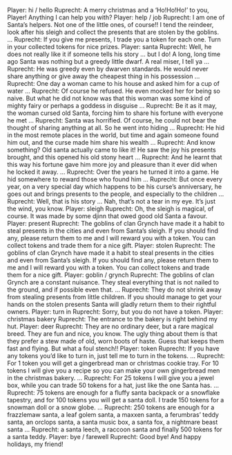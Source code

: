 Player: hi / hello
Ruprecht: A merry christmas and a ‘Ho!Ho!Ho!’ to you, Player! Anything I can help you with?
Player: help / job
Ruprecht: I am one of Santa’s helpers. Not one of the little ones, of course!! I tend the reindeer, look after his sleigh and collect the presents that are stolen by the goblins. …
Ruprecht: If you give me presents, I trade you a token for each one. Turn in your collected tokens for nice prizes.
Player: santa
Ruprecht: Well, he does not really like it if someone tells his story … but I do! A long, long time ago Santa was nothing but a greedy little dwarf. A real miser, I tell ya …
Ruprecht: He was greedy even by dwarven standards. He would never share anything or give away the cheapest thing in his possession …
Ruprecht: One day a woman came to his house and asked him for a cup of water …
Ruprecht: Of course he refused. He even mocked her for being so naive. But what he did not know was that this woman was some kind of mighty fairy or perhaps a goddess in disguise …
Ruprecht: Be it as it may, the woman cursed old Santa, forcing him to share his fortune with everyone he met …
Ruprecht: Santa was horrified. Of course, he could not bear the thought of sharing anything at all. So he went into hiding …
Ruprecht: He hid in the most remote places in the world, but time and again someone found him out, and the curse made him share his wealth …
Ruprecht: And know something? Old santa actually came to like it! He saw the joy his presents brought, and this opened his old stony heart …
Ruprecht: And he learnt that this way his fortune gave him more joy and pleasure than it ever did when he locked it away. …
Ruprecht: Over the years he turned it into a game. He hid somewhere to reward those who found him …
Ruprecht: But once every year, on a very special day which happens to be his curse’s anniversary, he goes out and brings presents to the people, and especially to the children …
Ruprecht: Well, that is his story … Nah, that’s not a tear in my eye. It’s just the wind, you know.
Player: sleigh
Ruprecht: Oh, the sleigh is magical, of course. It was made by some djinn that owed good old Santa a favour.
Player: present
Ruprecht: The goblins of clan Grynch have made it a habit to steal presents in the cities and even from Santa’s sleigh. If you should find any, please return them to me and I will reward you with a token. You can collect tokens and trade them for a nice gift.
Player: stolen
Ruprecht: The goblins of clan Grynch have made it a habit to steal presents in the cities and even from Santa’s sleigh. If you should find any, please return them to me and I will reward you with a token. You can collect tokens and trade them for a nice gift.
Player: goblin / grynch
Ruprecht: The goblins of clan Grynch are a constant nuisance. They steal everything that is not nailed to the ground, and if possible even that. …
Ruprecht: They do not shrink away from stealing presents from little children. If you should manage to get your hands on the stolen presents Santa will gladly return them to their rightful owners.
Player: turn in
Ruprecht: Sorry, but you do not have a token.
Player: christmas bakery
Ruprecht: The entrance to the bakery is right behind my hut.
Player: deer
Ruprecht: They are no ordinary deer, but a rare magical breed. They are fun and nice, you know. The ugly thing about them is that they prefer a stew made of old, worn boots of haste. Guess that keeps them fast and flying. But what a foul stench!!
Player: token
Ruprecht: If you have any tokens you’d like to turn in, just tell me to turn in the tokens. …
Ruprecht: For 1 token you will get a gingerbread man or christmas cookie tray. For 10 tokens I will give you a recipe so you can make your own gingerbread men in the christmas bakery. …
Ruprecht: For 25 tokens I will give you a jewel box, while you can trade 50 tokens for a hat, just like the one Santa has. …
Ruprecht: 75 tokens are enough for a fluffy santa backpack or a snowflake tapestry, and for 100 tokens you will get a santa doll. I trade 150 tokens for a snowman doll or a snow globe. …
Ruprecht: 250 tokens are enough for a frazzlemaw santa, a leaf golem santa, a maxxen santa, a ferumbras’ teddy santa, an orclops santa, a santa music box, a santa fox, a nightmare beast santa …
Ruprecht: a santa leech, a raccoon santa and finally 500 tokens for a santa teddy.
Player: bye / farewell
Ruprecht: Good bye! And happy holidays, my friend!